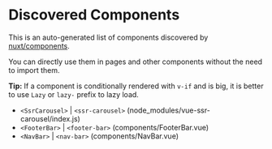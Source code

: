 # Discovered Components

This is an auto-generated list of components discovered by [nuxt/components](https://github.com/nuxt/components).

You can directly use them in pages and other components without the need to import them.

**Tip:** If a component is conditionally rendered with `v-if` and is big, it is better to use `Lazy` or `lazy-` prefix to lazy load.

- `<SsrCarousel>` | `<ssr-carousel>` (node_modules/vue-ssr-carousel/index.js)
- `<FooterBar>` | `<footer-bar>` (components/FooterBar.vue)
- `<NavBar>` | `<nav-bar>` (components/NavBar.vue)
